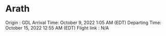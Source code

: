 # Arath

Origin : GDL
Arrival Time: October 9, 2022 1:05 AM (EDT)
Departing Time: October 15, 2022 12:55 AM (EDT)
Flight link : N/A
